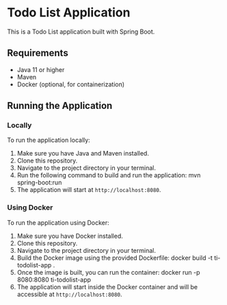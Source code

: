 # Todo List Application

This is a Todo List application built with Spring Boot.

## Requirements

- Java 11 or higher
- Maven
- Docker (optional, for containerization)

## Running the Application

### Locally

To run the application locally:

1. Make sure you have Java and Maven installed.
2. Clone this repository.
3. Navigate to the project directory in your terminal.
4. Run the following command to build and run the application:
         mvn spring-boot:run
6. The application will start at `http://localhost:8080`.

### Using Docker

To run the application using Docker:

1. Make sure you have Docker installed.
2. Clone this repository.
3. Navigate to the project directory in your terminal.
4. Build the Docker image using the provided Dockerfile:
      docker build -t ti-todolist-app .
5. Once the image is built, you can run the container:
     docker run -p 8080:8080 ti-todolist-app
6. The application will start inside the Docker container and will be accessible at `http://localhost:8080`.
